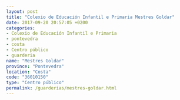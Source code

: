 ```yaml
---
layout: post
title: "Colexio de Educación Infantil e Primaria Mestres Goldar"
date: 2017-09-20 20:57:05 +0200
categories:
- Colexio de Educación Infantil e Primaria
- pontevedra
- costa
- Centro público
- guarderia
name: "Mestres Goldar"
province: "Pontevedra"
location: "Costa"
code: "36010150"
type: "Centro público"
permalink: /guarderias/mestres-goldar.html
---
```

